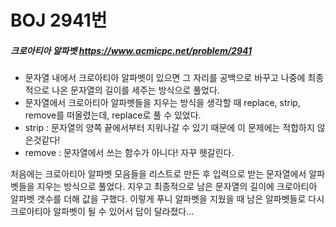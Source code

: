 # BOJ 2941번 

##### 크로아티아 알파벳 https://www.acmicpc.net/problem/2941 



- 문자열 내에서 크로아티아 알파벳이 있으면 그 자리를 공백으로 바꾸고 나중에 최종적으로 나온 문자열의 길이를 세주는 방식으로 풀었다.
- 문자열에서 크로아티아 알파벳들을 지우는 방식을 생각할 때 replace, strip, remove를 떠올렸는데, replace로 풀 수 있었다.
- strip : 문자열의 양쪽 끝에서부터 지워나갈 수 있기 때문에 이 문제에는 적합하지 않은것같다!
- remove : 문자열에서 쓰는 함수가 아니다! 자꾸 헷갈린다.



처음에는 크로아티아 알파벳 모음들을 리스트로 만든 후 입력으로 받는 문자열에서 알파벳들을 지우는 방식으로 풀었다. 지우고 최종적으로 남은 문자열의 길이에 크로아티아 알파벳 갯수를 더해 값을 구했다. 이렇게 푸니 알파벳을 지웠을 때 남은 알파벳들로 다시 크로아티아 알파벳이 될 수 있어서 답이 달라졌다...      
